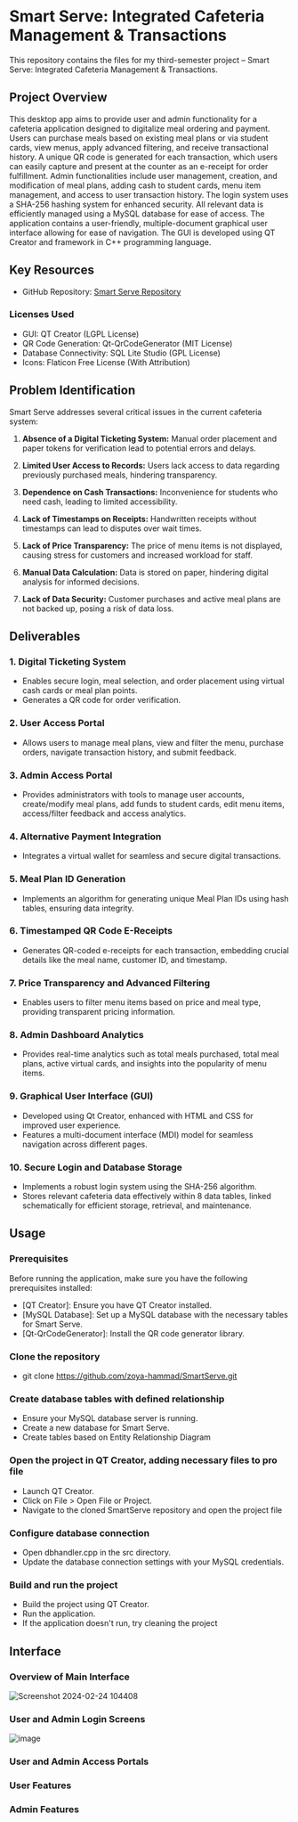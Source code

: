 # Smart Serve: Integrated Cafeteria Management & Transactions

This repository contains the files for my third-semester project – Smart Serve: Integrated Cafeteria Management & Transactions.

## Project Overview
This desktop app aims to provide user and admin functionality for a cafeteria application designed to digitalize meal ordering and payment. Users can purchase meals based on existing meal plans or via student cards, view menus, apply advanced filtering, and receive transactional history. A unique QR code is generated for each transaction, which users can easily capture and present at the counter as an e-receipt for order fulfillment. Admin functionalities include user management, creation, and modification of meal plans, adding cash to student cards, menu item management, and access to user transaction history. The login system uses a SHA-256 hashing system for enhanced security. All relevant data is efficiently managed using a MySQL database for ease of access. The application contains a user-friendly, multiple-document graphical user interface allowing for ease of navigation. The GUI is  developed using QT Creator and framework in C++ programming language.

## Key Resources
- GitHub Repository: [Smart Serve Repository](https://github.com/zoya-hammad/SmartServe)

### Licenses Used
- GUI: QT Creator (LGPL License)
- QR Code Generation: Qt-QrCodeGenerator (MIT License)
- Database Connectivity: SQL Lite Studio (GPL License)
- Icons: Flaticon Free License (With Attribution)

## Problem Identification
Smart Serve addresses several critical issues in the current cafeteria system:

1. **Absence of a Digital Ticketing System:**
    Manual order placement and paper tokens for verification lead to potential errors and delays.
   
2. **Limited User Access to Records:**
   Users lack access to data regarding previously purchased meals, hindering transparency.

3. **Dependence on Cash Transactions:**
   Inconvenience for students who need cash, leading to limited accessibility.

4. **Lack of Timestamps on Receipts:**
    Handwritten receipts without timestamps can lead to disputes over wait times.

5. **Lack of Price Transparency:**
   The price of menu items is not displayed, causing stress for customers and increased workload for staff.

6. **Manual Data Calculation:**
   Data is stored on paper, hindering digital analysis for informed decisions.

7. **Lack of Data Security:**
   Customer purchases and active meal plans are not backed up, posing a risk of data loss.

## Deliverables

### 1. Digital Ticketing System
- Enables secure login, meal selection, and order placement using virtual cash cards or meal plan points.
- Generates a QR code for order verification.

### 2. User Access Portal
- Allows users to manage meal plans, view and filter the menu, purchase orders, navigate transaction history, and submit feedback.

### 3. Admin Access Portal
- Provides administrators with tools to manage user accounts, create/modify meal plans, add funds to student cards, edit menu items, access/filter feedback and access analytics.

### 4. Alternative Payment Integration
- Integrates a virtual wallet for seamless and secure digital transactions.

### 5. Meal Plan ID Generation
- Implements an algorithm for generating unique Meal Plan IDs using hash tables, ensuring data integrity.

### 6. Timestamped QR Code E-Receipts
- Generates QR-coded e-receipts for each transaction, embedding crucial details like the meal name, customer ID, and timestamp.

### 7. Price Transparency and Advanced Filtering
- Enables users to filter menu items based on price and meal type, providing transparent pricing information.

### 8. Admin Dashboard Analytics
- Provides real-time analytics such as total meals purchased, total meal plans, active virtual cards, and insights into the popularity of menu items.

### 9. Graphical User Interface (GUI)
- Developed using Qt Creator, enhanced with HTML and CSS for improved user experience.
- Features a multi-document interface (MDI) model for seamless navigation across different pages.

### 10. Secure Login and Database Storage
- Implements a robust login system using the SHA-256 algorithm.
- Stores relevant cafeteria data effectively within 8 data tables, linked schematically for efficient storage, retrieval, and maintenance.

## Usage

### Prerequisites

Before running the application, make sure you have the following prerequisites installed:

- [QT Creator]: Ensure you have QT Creator installed.
- [MySQL Database]: Set up a MySQL database with the necessary tables for Smart Serve.
- [Qt-QrCodeGenerator]: Install the QR code generator library.

### Clone the repository

- git clone https://github.com/zoya-hammad/SmartServe.git
  
### Create database tables with defined relationship

- Ensure your MySQL database server is running.
- Create a new database for Smart Serve.
- Create tables based on Entity Relationship Diagram
  
### Open the project in QT Creator, adding necessary files to pro file

- Launch QT Creator.
- Click on File > Open File or Project.
- Navigate to the cloned SmartServe repository and open the project file

### Configure database connection

- Open dbhandler.cpp in the src directory.
- Update the database connection settings with your MySQL credentials.
  
### Build and run the project

- Build the project using QT Creator.
- Run the application.
- If the application doesn't run, try cleaning the project


## Interface

### Overview of Main Interface
![Screenshot 2024-02-24 104408](https://github.com/zoya-hammad/SmartServe/assets/116413504/3ef7ab1d-ec09-4bdf-9450-e2d69f4fa11e)

### User and Admin Login Screens
![image](https://github.com/zoya-hammad/SmartServe/assets/116413504/4f815173-ff4a-418a-9f4a-3cdc039ca5d6)


### User and Admin Access Portals


### User Features


### Admin Features

